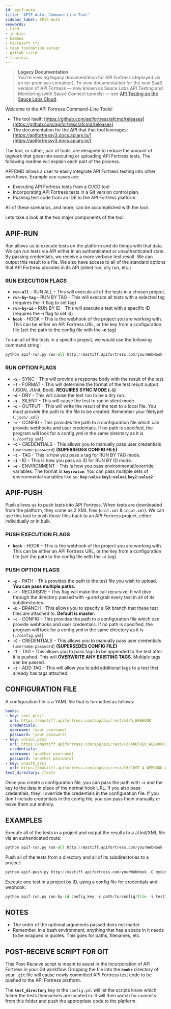 ```yaml
---
id: apif-auto
title: 'APIF-Auto: Command-Line Tool'
sidebar_label: APIF-Auto
keywords:
- cicd
- jenkins
- bamboo
- microsoft tfs
- team foundation server
- gitlab ci/cd
- travisci
---
```


<head>
  <meta name="robots" content="noindex" />
</head>

> **Legacy Documentation**<br/>You're viewing legacy documentation for API Fortress (deployed via an on-premises container). To view documentation for the new SaaS version of API Fortress &#8212; now known as Sauce Labs API Testing and Monitoring (with Sauce Connect tunnels) &#8212; see [API Testing on the Sauce Labs Cloud](/api-testing/).

Welcome to the API Fortress Command-Line Tools!

- The tool itself: [https://github.com/apifortress/afcmd/releases](https://github.com/apifortress/afcmd/releases)
- The documentation for the API that that tool leverages: [https://apifortressv3.docs.apiary.io/](https://apifortressv3.docs.apiary.io/)

The tool, or rather, pair of tools, are designed to reduce the amount of legwork that goes into executing or uploading API Fortress tests. The following readme will explain each part of the process.

APFCMD allows a user to easily integrate API Fortress testing into other workflows. Example use cases are:

- Executing API Fortress tests from a CI/CD tool
- Incorporating API Fortress tests in a Git version control plan.
- Pushing test code from an IDE to the API Fortress platform.

All of these scenarios, and more, can be accomplished with the tool.

Lets take a look at the two major components of the tool:

## APIF-RUN

Run allows us to execute tests on the platform and do things with that data. We can run tests via API either in an authenticated or unauthenticated state. By passing credentials, we receive a more verbose test result. We can output this result to a file. We also have access to all of the standard options that API Fortress provides in its API (silent run, dry run, etc.)

### RUN EXECUTION FLAGS

- **`run-all`** - RUN ALL - This will execute all of the tests in a chosen project.
- **`run-by-tag`** - RUN BY TAG - This will execute all tests with a selected tag (requires the -t flag to set tag)
- **`run-by-id`** - RUN BY ID - This will execute a test with a specific ID (requires the -i flag to set id)
- **`hook`** - HOOK - This is the webhook of the project you are working with. This can be either an API Fortress URL, or the key from a configuration file (set the path to the config file with the **-c** tag)

To run all of the tests in a specific project, we would use the following command string:

```python
python apif-run.py run-all http://mastiff.apifortress.com/yourWebHook
```

### RUN OPTION FLAGS

- **`-S`** - SYNC - This will provide a response body with the result of the test.
- **`-f`** - FORMAT - This will determine the format of the test result output (JSON, JUnit, Bool). **REQUIRES SYNC MODE (`-S`)**
- **`-d`** - DRY - This will cause the test run to be a dry run.
- **`-s`** - SILENT - This will cause the test to run in silent mode.
- **`-o`** - OUTPUT - This will write the result of the test to a local file. You must provide the path to the file to be created. Remember your filetype! (`.json/.xml`)
- **`-c`** - CONFIG - This provides the path to a configuration file which can provide webhooks and user credentials. If no path is specified, the program will look for a config.yml in the same directory as it is (`./config.yml`)
- **`-C`** - CREDENTIALS - This allows you to manually pass user credentials (`username:password`) **(SUPERSEDES CONFIG FILE)**
- **`-t`** - TAG - This is how you pass a tag for RUN BY TAG mode.
- **`-i`** - ID - This is how you pass an ID for RUN BY ID mode.
- **`-e`** - ENVIRONMENT - This is how you pass environmental/override variables. The format is **`key:value`**. You can pass multiple sets of environmental variables like so: **`key:value` `key1:value1` `key2:value2`**

## APIF-PUSH

Push allows us to push tests into API Fortress. When tests are downloaded from the platform, they come as 2 XML files (`unit.xml` & `input.xml`). We can use this tool to push those files back to an API Fortress project, either individually or in bulk.

### PUSH EXECUTION FLAGS

- **`hook`** - HOOK - This is the webhook of the project you are working with. This can be either an API Fortress URL, or the key from a configuration file (set the path to the config file with the **`-c`** tag)

### PUSH OPTION FLAGS

- **`-p`** - PATH - This provides the path to the test file you wish to upload. **You can pass multiple paths.**
- **`-r`** - RECURSIVE - This flag will make the call recursive; It will dive through the directory passed with **`-p`** and grab every test in all of its subdirectories.
- **`-b`** - BRANCH - This allows you to specify a Git branch that these test files are attached to. **Default is master.**
- **`-c`** - CONFIG - This provides the path to a configuration file which can provide webhooks and user credentials. If no path is specified, the program will look for a config.yml in the same directory as it is (`./config.yml`)
- **`-C`** - CREDENTIALS - This allows you to manually pass user credentials (`username:password`) **(SUPERSEDES CONFIG FILE)**
- **`-T`** - TAG - This allows you to pass tags to be appended to the test after it is pushed. This will **OVERWRITE ANY EXISTING TAGS**. Multiple tags can be passed.
- **`-t`** - ADD TAG - This will allow you to add additional tags to a test that already has tags attached.

## CONFIGURATION FILE

A configuration file is a YAML file that is formatted as follows:

```yaml
hooks:
- key: cool_proj1
  url: https://mastiff.apifortress.com/app/api/rest/v3/A_WEBHOOK
  credentials:
  username: (your username)
  password: (your password)
- key: uncool_proj
  url: https://mastiff.apifortress.com/app/api/rest/v3/ANOTHER_WEBHOOK
  credentials:
  username: (another username)
  password: (another password)
- key: unauth_proj
  url: https://mastiff.apifortress.com/app/api/rest/v3/JUST_A_WEBHOOK_WITHOUT_CREDENTIALS
test_directory: /tests
```

Once you create a configuration file, you can pass the path with **`-c`** and the key to the data in place of the normal hook URL. If you also pass credentials, they'll override the credentials in the configuration file. If you don't include credentials in the config file, you can pass them manually or leave them out entirely.

## EXAMPLES

Execute all of the tests in a project and output the results to a JUnit/XML file via an authenticated route:

```python
python apif-run.py run-all http://mastiff.apifortress.com/yourWebHook -S -C my@username.com:password1 -f junit -o some/route/results.xml
```

Push all of the tests from a directory and all of its subdirectories to a project:

```python
python apif-push.py http://mastiff.apifortress.com/yourWebHook -C my@username.com:password1 -r -p some/directory/with/tests
```

Execute one test in a project by ID, using a config file for credentials and webhook:

```python
python apif-run.py run-by-id config_key -c path/to/config/file -i testidhash8924jsdfiwef891
```

## NOTES

- The order of the optional arguments passed does not matter.
- Remember, in a bash environment, anything that has a space in it needs to be wrapped in quotes. This goes for paths, filenames, etc.

## POST-RECEIVE SCRIPT FOR GIT

This Post-Receive script is meant to assist in the incorporation of API Fortress in your Git workflow. Dropping the file into the **`hooks`** directory of your `.git` file will cause newly committed API Fortress test code to be pushed to the API Fortress platform.

The **`test_directory`** key in the `config.yml` will let the scripts know which folder the tests themselves are located in. It will then watch for commits from this folder and push the appropriate code to the platform.
